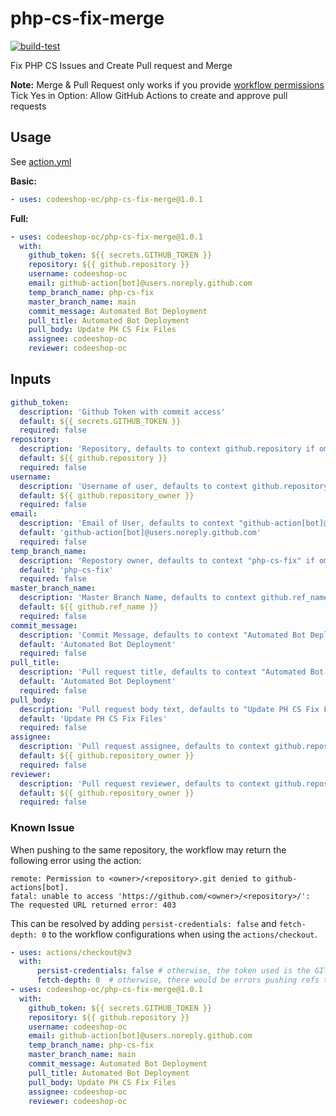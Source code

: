 # php-cs-fix-merge
[![build-test](https://github.com/codeeshop-oc/php-cs-fix-merge/actions/workflows/test.yml/badge.svg)](https://github.com/codeeshop-oc/php-cs-fix-merge/actions/workflows/test.yml)

Fix PHP CS Issues and Create Pull request and Merge 

**Note:**
Merge & Pull Request only works if you provide [workflow permissions](../../settings/actions)<br/>
Tick Yes in Option: Allow GitHub Actions to create and approve pull requests

## Usage

See [action.yml](./action.yml)

**Basic:**
```yaml
- uses: codeeshop-oc/php-cs-fix-merge@1.0.1
```

**Full:**
```yaml
- uses: codeeshop-oc/php-cs-fix-merge@1.0.1
  with:
    github_token: ${{ secrets.GITHUB_TOKEN }}
    repository: ${{ github.repository }}
    username: codeeshop-oc
    email: github-action[bot]@users.noreply.github.com
    temp_branch_name: php-cs-fix
    master_branch_name: main
    commit_message: Automated Bot Deployment
    pull_title: Automated Bot Deployment
    pull_body: Update PH CS Fix Files
    assignee: codeeshop-oc
    reviewer: codeeshop-oc
```

## Inputs

```yaml
github_token:
  description: 'Github Token with commit access'
  default: ${{ secrets.GITHUB_TOKEN }}
  required: false
repository:
  description: 'Repository, defaults to context github.repository if omited'
  default: ${{ github.repository }}
  required: false
username:
  description: 'Username of user, defaults to context github.repository_owner if omited'
  default: ${{ github.repository_owner }}
  required: false
email:
  description: 'Email of User, defaults to context "github-action[bot]@users.noreply.github.com" if omited'
  default: 'github-action[bot]@users.noreply.github.com'
  required: false
temp_branch_name:
  description: 'Repostory owner, defaults to context "php-cs-fix" if omited'
  default: 'php-cs-fix'
  required: false
master_branch_name:
  description: 'Master Branch Name, defaults to context github.ref_name if omited'
  default: ${{ github.ref_name }}
  required: false
commit_message:
  description: 'Commit Message, defaults to context "Automated Bot Deployment" if omited'
  default: 'Automated Bot Deployment'
  required: false
pull_title:
  description: 'Pull request title, defaults to context "Automated Bot Deployment" if omited'
  default: 'Automated Bot Deployment'
  required: false
pull_body:
  description: 'Pull request body text, defaults to "Update PH CS Fix Files" if omited'
  default: 'Update PH CS Fix Files'
  required: false
assignee:
  description: 'Pull request assignee, defaults to context github.repository_owner if omited'
  default: ${{ github.repository_owner }}
  required: false
reviewer:
  description: 'Pull request reviewer, defaults to context github.repository_owner if omited'
  default: ${{ github.repository_owner }}
  required: false
```


### Known Issue

When pushing to the same repository, the workflow may return the following error using the action:

```
remote: Permission to <owner>/<repository>.git denied to github-actions[bot].
fatal: unable to access 'https://github.com/<owner>/<repository>/': The requested URL returned error: 403
```

This can be resolved by adding `persist-credentials: false` and `fetch-depth: 0` to the workflow configurations when using the `actions/checkout`.

```yaml
- uses: actions/checkout@v3
  with:
      persist-credentials: false # otherwise, the token used is the GITHUB_TOKEN, instead of the personal access token.
      fetch-depth: 0  # otherwise, there would be errors pushing refs to the destination repository.
- uses: codeeshop-oc/php-cs-fix-merge@1.0.1
  with:
    github_token: ${{ secrets.GITHUB_TOKEN }}
    repository: ${{ github.repository }}
    username: codeeshop-oc
    email: github-action[bot]@users.noreply.github.com
    temp_branch_name: php-cs-fix
    master_branch_name: main
    commit_message: Automated Bot Deployment
    pull_title: Automated Bot Deployment
    pull_body: Update PH CS Fix Files
    assignee: codeeshop-oc
    reviewer: codeeshop-oc
```
